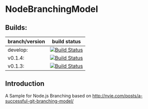 NodeBranchingModel
==================

## Builds:

branch/version | build status
--- | ---
develop: | [![Build Status](https://travis-ci.org/amirhadad/NodeBranchingModel.png?branch=develop)](https://travis-ci.org/amirhadad/NodeBranchingModel)
v0.1.4: | [![Build Status](https://travis-ci.org/amirhadad/NodeBranchingModel.png?branch=v0.1.4)](https://travis-ci.org/amirhadad/NodeBranchingModel)
v0.1.3: | [![Build Status](https://travis-ci.org/amirhadad/NodeBranchingModel.png?branch=v0.1.3)](https://travis-ci.org/amirhadad/NodeBranchingModel)


## Introduction

A Sample for Node.js Branching based on http://nvie.com/posts/a-successful-git-branching-model/

